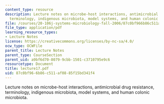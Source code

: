 ```yaml
---
content_type: resource
description: Lecture notes on microbe-host interactions, antimicrobial drug resistance,
  terminology, indigenous microbiota, model systems, and human colonic microbiota.
file: /courses/20-106j-systems-microbiology-fall-2006/87c0bf966b86c511af0885f15bd341f4_lecture17.pdf
file_type: application/pdf
learning_resource_types:
- Lecture Notes
license: https://creativecommons.org/licenses/by-nc-sa/4.0/
ocw_type: OCWFile
parent_title: Lecture Notes
parent_type: CourseSection
parent_uid: a9bf6d70-8079-9cbb-1501-c3710795e9c6
resourcetype: Document
title: lecture17.pdf
uid: 87c0bf96-6b86-c511-af08-85f15bd341f4
---
```

Lecture notes on microbe-host interactions, antimicrobial drug resistance, terminology, indigenous microbiota, model systems, and human colonic microbiota.
